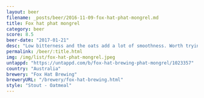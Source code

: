 ```yaml
---
layout: beer
filename: _posts/beer/2016-11-09-fox-hat-phat-mongrel.md
title: Fox hat phat mongrel
category: beer
score: 8.5
beer-date: "2017-01-21"
desc: "Low bitterness and the oats add a lot of smoothness. Worth trying even if you're not a fan of stouts. As it goes down the creaminess becomes more evident"
permalink: /beer/:title.html
img: /img/list/fox-hat-phat-mongrel.jpeg
untappd: "https://untappd.com/b/fox-hat-brewing-phat-mongrel/1023357"
country: "Australia"
brewery: "Fox Hat Brewing"
breweryURL: "/brewery/fox-hat-brewing.html"
style: "Stout - Oatmeal"
---
```

